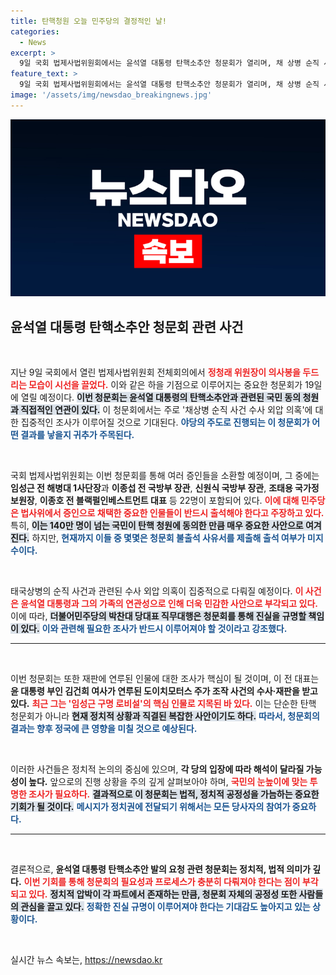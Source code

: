 ```yaml
---
title: 탄핵청원 오늘 민주당의 결정적인 날!
categories:
  - News
excerpt: >
  9일 국회 법제사법위원회에서는 윤석열 대통령 탄핵소추안 청문회가 열리며, 채 상병 순직 사건 수사 외압 의혹을 집중 다룰 예정이다. 민주당은 22명의 증인 출석을 요구하며 강한 의지를 보이고 있지만, 여당의 참석 여부는 불투명하다. 140만 명의 국민이 탄핵 청원에 동의했다는 사실이 주목받고 있다.
feature_text: >
  9일 국회 법제사법위원회에서는 윤석열 대통령 탄핵소추안 청문회가 열리며, 채 상병 순직 사건 수사 외압 의혹을 집중 다룰 예정이다. 민주당은 22명의 증인 출석을 요구하며 강한 의지를 보이고 있지만, 여당의 참석 여부는 불투명하다. 140만 명의 국민이 탄핵 청원에 동의했다는 사실이 주목받고 있다.
image: '/assets/img/newsdao_breakingnews.jpg'
---
```


<p><img src="/assets/img/newsdao_breakingnews.jpg" alt="ontimetimes 속보" /></p>

<h2 data-ke-size="size26">윤석열 대통령 탄핵소추안 청문회 관련 사건</h2>

<p data-ke-size="size16">&nbsp;</p>

<p>지난 9일 국회에서 열린 법제사법위원회 전체회의에서 <b><span style="color: #ee2323;">정청래 위원장이 의사봉을 두드리는 모습이 시선을 끌었다.</span></b> 이와 같은 하을 기점으로 이루어지는 중요한 청문회가 19일에 열릴 예정이다. <b><span style="background-color: #21538527;">이번 청문회는 윤석열 대통령의 탄핵소추안과 관련된 국민 동의 청원과 직접적인 연관이 있다.</span></b> 이 청문회에서는 주로 '채상병 순직 사건 수사 외압 의혹'에 대한 집중적인 조사가 이루어질 것으로 기대된다. <b><span style="color: #1a5490;">야당의 주도로 진행되는 이 청문회가 어떤 결과를 낳을지 귀추가 주목된다.</span></b></p>

<p data-ke-size="size16">&nbsp;</p>

<p>국회 법제사법위원회는 이번 청문회를 통해 여러 증인들을 소환할 예정이며, 그 중에는 <b>임성근 전 해병대 1사단장</b>과 <b>이종섭 전 국방부 장관</b>, <b>신원식 국방부 장관</b>, <b>조태용 국가정보원장</b>, <b>이종호 전 블랙펄인베스트먼트 대표</b> 등 22명이 포함되어 있다. <b><span style="color: #ee2323;">이에 대해 민주당은 법사위에서 증인으로 채택한 중요한 인물들이 반드시 출석해야 한다고 주장하고 있다.</span></b> 특히, <b><span style="background-color: #21538527;">이는 140만 명이 넘는 국민이 탄핵 청원에 동의한 만큼 매우 중요한 사안으로 여겨진다.</span></b> 하지만, <b><span style="color: #1a5490;">현재까지 이들 중 몇몇은 청문회 불출석 사유서를 제출해 출석 여부가 미지수이다.</span></b></p>

<p data-ke-size="size16">&nbsp;</p>

<p>태국상병의 순직 사건과 관련된 수사 외압 의혹이 집중적으로 다뤄질 예정이다. <b><span style="color: #ee2323;">이 사건은 윤석열 대통령과 그의 가족의 연관성으로 인해 더욱 민감한 사안으로 부각되고 있다.</span></b> 이에 따라, <b><span style="background-color: #21538527;">더불어민주당의 박찬대 당대표 직무대행은 청문회를 통해 진실을 규명할 책임이 있다.</span></b> <b><span style="color: #1a5490;">이와 관련해 필요한 조사가 반드시 이루어져야 할 것이라고 강조했다.</span></b></p>

<hr>

<p data-ke-size="size16">&nbsp;</p>

<p>이번 청문회는 또한 재판에 연루된 인물에 대한 조사가 핵심이 될 것이며, 이 전 대표는 <b>윤 대통령 부인 김건희 여사가 연루된 도이치모터스 주가 조작 사건의 수사·재판을 받고 있다.</b> <b><span style="color: #ee2323;">최근 그는 '임성근 구명 로비설'의 핵심 인물로 지목된 바 있다.</span></b> 이는 단순한 탄핵 청문회가 아니라 <b><span style="background-color: #21538527;">현재 정치적 상황과 직결된 복잡한 사안이기도 하다.</span></b> <b><span style="color: #1a5490;">따라서, 청문회의 결과는 향후 정국에 큰 영향을 미칠 것으로 예상된다.</span></b></p>

<p data-ke-size="size16">&nbsp;</p>

<p>이러한 사건들은 정치적 논의의 중심에 있으며, <b>각 당의 입장에 따라 해석이 달라질 가능성이 높다.</b> 앞으로의 진행 상황을 주의 깊게 살펴보아야 하며, <b><span style="color: #ee2323;">국민의 눈높이에 맞는 투명한 조사가 필요하다.</span></b> <b><span style="background-color: #21538527;">결과적으로 이 청문회는 법적, 정치적 공정성을 가늠하는 중요한 기회가 될 것이다.</span></b> <b><span style="color: #1a5490;">메시지가 정치권에 전달되기 위해서는 모든 당사자의 참여가 중요하다.</span></b></p>

<hr>

<p data-ke-size="size16">&nbsp;</p>

<p>결론적으로, <b>윤석열 대통령 탄핵소추안 발의 요청 관련 청문회는 정치적, 법적 의미가 깊다.</b> <b><span style="color: #ee2323;">이번 기회를 통해 청문회의 필요성과 프로세스가 충분히 다뤄져야 한다는 점이 부각되고 있다.</span></b> <b><span style="background-color: #21538527;">정치적 압박이 각 파트에서 존재하는 만큼, 청문회 자체의 공정성 또한 사람들의 관심을 끌고 있다.</span></b> <b><span style="color: #1a5490;">정확한 진실 규명이 이루어져야 한다는 기대감도 높아지고 있는 상황이다.</span></b></p>

<p data-ke-size="size16">&nbsp;</p>
실시간 뉴스 속보는, <a href="https://newsdao.kr" rel="dofollow">https://newsdao.kr</a>


